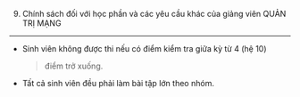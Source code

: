 9. Chính sách đối với học phần và các yêu cầu khác của giảng viên QUẢN TRỊ MẠNG
-------------------------------------------------------------------------------

-   Sinh viên không được thi nếu có điểm kiểm tra giữa kỳ từ 4 (hệ 10)
    > điểm trở xuống.

-   Tất cả sinh viên đều phải làm bài tập lớn theo nhóm.


